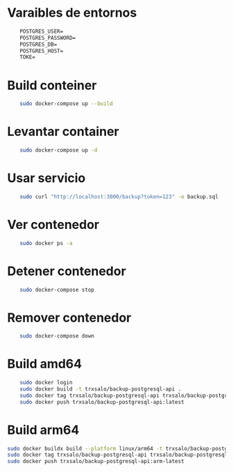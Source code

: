 # Varaibles de entornos
```txt
    POSTGRES_USER=
    POSTGRES_PASSWORD=
    POSTGRES_DB=
    POSTGRES_HOST=
    TOKE=

```

# Build conteiner
```bash
    sudo docker-compose up --build
```
# Levantar container
```bash
    sudo docker-compose up -d
```


# Usar servicio
```bash
    sudo curl "http://localhost:3000/backup?token=123" -o backup.sql

```

# Ver contenedor
```bash
    sudo docker ps -a
```

# Detener contenedor
```bash
    sudo docker-compose stop
```
# Remover contenedor
```bash
    sudo docker-compose down
```


# Build amd64
```bash
    sudo docker login
    sudo docker build -t trxsalo/backup-postgresql-api .
    sudo docker tag trxsalo/backup-postgresql-api trxsalo/backup-postgresql-api:latest
    sudo docker push trxsalo/backup-postgresql-api:latest
```

# Build arm64
```bash
sudo docker buildx build --platform linux/arm64 -t trxsalo/backup-postgresql-api .
sudo docker tag trxsalo/backup-postgresql-api trxsalo/backup-postgresql-api:arm-latest
sudo docker push trxsalo/backup-postgresql-api:arm-latest
```